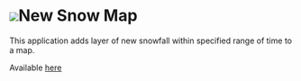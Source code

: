 <h1><img src='./static/favicon.ico'>New Snow Map</h1>
This application adds layer of new snowfall within specified range of time to a map.

Available [here](https://newsnowmap.tk)
